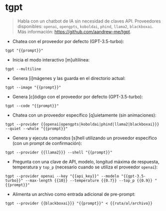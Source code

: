 # tgpt

> Habla con un chatbot de IA sin necesidad de claves API.
> Proveedores disponibles: `openai`, `opengpts`, `koboldai`, `phind`, `llama2`, `blackboxai`.
> Más información: <https://github.com/aandrew-me/tgpt>.

- Chatea con el proveedor por defecto (GPT-3.5-turbo):

`tgpt "{{prompt}}"`

- Inicia el modo interactivo [m]ultilínea:

`tgpt --multiline`

- Genera [i]mágenes y las guarda en el directorio actual:

`tgpt --image "{{prompt}}"`

- Genera [c]ódigo con el proveedor por defecto (GPT-3.5-turbo):

`tgpt --code "{{prompt}}"`

- Chatea con un proveedor específico [q]uietamente (sin animaciones):

`tgpt --provider {{openai|opengpts|koboldai|phind|llama2|blackboxai}}} --quiet --whole "{{prompt}}"`

- Genera y ejecuta comandos [s]hell utilizando un proveedor específico (con un prompt de confirmación):

`tgpt --provider {{llama2}}} --shell "{{prompt}}"`

- Pregunta con una clave de API, modelo, longitud máxima de respuesta, temperatura y `top_p` (necesario cuando se utiliza el proveedor `openai`):

`tgpt --provider openai --key "{{api_key}}" --modelo "{{gpt-3.5-turbo}}" --max-length {{10}} --temperature {{0.7}} --top_p {{0.9}} "{{prompt}}"`

- Alimenta un archivo como entrada adicional de pre-prompt:

`tgpt --provider {{blackboxai}}} "{{prompt}}" < {{ruta/al/archivo}}`
